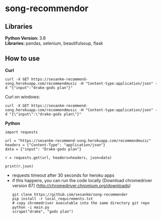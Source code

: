 # song-recommendor

## Libraries
<strong>Python Version: </strong>3.8<br>
<strong>Libraries: </strong>pandas, selenium, beautifulsoup, flask<br>

## How to use
<strong>Curl</strong>
```
curl -X GET https://sesankm-recommend-song.herokuapp.com/recommendmusic -H "Content-type:application/json" -d "{"input":"drake-gods plan"}"
```
Curl on windows:
```
curl -X GET https://sesankm-recommend-song.herokuapp.com/recommendmusic -H "Content-type:application/json" -d "{\"input\":\"drake-gods plan\"}"
```

<strong>Python</strong>
```
import requests

url = "https://sesankm-recommend-song.herokuapp.com/recommendmusic"
headers = {"Content-Type": "application/json"}
data = {"input": "Drake-gods plan"}

r = requests.get(url, headers=headers, json=data)

print(r.json)
```

* requests timeout after 30 seconds for heroku apps
* if this happens, you can run the code locally
	[Download chromedriver version 87] (http://chromedriver.chromium.org/downloads)
	```
	git clone https://github.com/sesankm/song-recommender
	pip install -r local_requirements.txt
	# copy chromedriver executable into the same directory git repo
	python -i main.py
	scrape("drake", "gods plan")
	```

